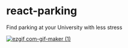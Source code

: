 # react-parking
Find parking at your University with less stress

[
![ezgif com-gif-maker (1)](https://user-images.githubusercontent.com/47718018/82620097-ae09ac00-9ba5-11ea-9a86-3e46c579060b.gif)
](url)
